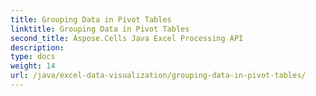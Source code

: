 ```yaml
---
title: Grouping Data in Pivot Tables
linktitle: Grouping Data in Pivot Tables
second_title: Aspose.Cells Java Excel Processing API
description: 
type: docs
weight: 14
url: /java/excel-data-visualization/grouping-data-in-pivot-tables/
---
```

